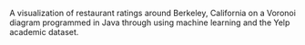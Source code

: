 A visualization of restaurant ratings around Berkeley, California on a Voronoi diagram programmed in Java through using machine learning and the Yelp academic dataset.
